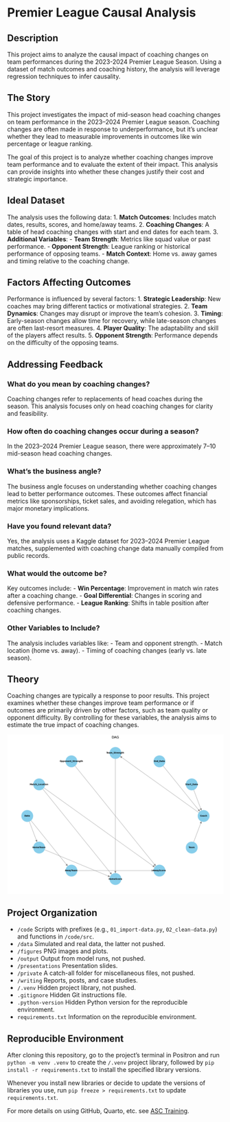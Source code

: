 # Premier League Causal Analysis


## Description

This project aims to analyze the causal impact of coaching changes on
team performances during the 2023-2024 Premier League Season. Using a
dataset of match outcomes and coaching history, the analysis will
leverage regression techniques to infer causality.

## The Story

This project investigates the impact of mid-season head coaching changes
on team performance in the 2023–2024 Premier League season. Coaching
changes are often made in response to underperformance, but it’s unclear
whether they lead to measurable improvements in outcomes like win
percentage or league ranking.

The goal of this project is to analyze whether coaching changes improve
team performance and to evaluate the extent of their impact. This
analysis can provide insights into whether these changes justify their
cost and strategic importance.

## Ideal Dataset

The analysis uses the following data: 1. **Match Outcomes**: Includes
match dates, results, scores, and home/away teams. 2. **Coaching
Changes**: A table of head coaching changes with start and end dates for
each team. 3. **Additional Variables**: - **Team Strength**: Metrics
like squad value or past performance. - **Opponent Strength**: League
ranking or historical performance of opposing teams. - **Match
Context**: Home vs. away games and timing relative to the coaching
change.

## Factors Affecting Outcomes

Performance is influenced by several factors: 1. **Strategic
Leadership**: New coaches may bring different tactics or motivational
strategies. 2. **Team Dynamics**: Changes may disrupt or improve the
team’s cohesion. 3. **Timing**: Early-season changes allow time for
recovery, while late-season changes are often last-resort measures. 4.
**Player Quality**: The adaptability and skill of the players affect
results. 5. **Opponent Strength**: Performance depends on the difficulty
of the opposing teams.

## Addressing Feedback

### What do you mean by coaching changes?

Coaching changes refer to replacements of head coaches during the
season. This analysis focuses only on head coaching changes for clarity
and feasibility.

### How often do coaching changes occur during a season?

In the 2023–2024 Premier League season, there were approximately 7–10
mid-season head coaching changes.

### What’s the business angle?

The business angle focuses on understanding whether coaching changes
lead to better performance outcomes. These outcomes affect financial
metrics like sponsorships, ticket sales, and avoiding relegation, which
has major monetary implications.

### Have you found relevant data?

Yes, the analysis uses a Kaggle dataset for 2023–2024 Premier League
matches, supplemented with coaching change data manually compiled from
public records.

### What would the outcome be?

Key outcomes include: - **Win Percentage**: Improvement in match win
rates after a coaching change. - **Goal Differential**: Changes in
scoring and defensive performance. - **League Ranking**: Shifts in table
position after coaching changes.

### Other Variables to Include?

The analysis includes variables like: - Team and opponent strength. -
Match location (home vs. away). - Timing of coaching changes (early
vs. late season).

## Theory

Coaching changes are typically a response to poor results. This project
examines whether these changes improve team performance or if outcomes
are primarily driven by other factors, such as team quality or opponent
difficulty. By controlling for these variables, the analysis aims to
estimate the true impact of coaching changes.

<img src="figures/Causal_Inference_dag.png" data-fig-align="center" />

## Project Organization

- `/code` Scripts with prefixes (e.g., `01_import-data.py`,
  `02_clean-data.py`) and functions in `/code/src`.
- `/data` Simulated and real data, the latter not pushed.
- `/figures` PNG images and plots.
- `/output` Output from model runs, not pushed.
- `/presentations` Presentation slides.
- `/private` A catch-all folder for miscellaneous files, not pushed.
- `/writing` Reports, posts, and case studies.
- `/.venv` Hidden project library, not pushed.
- `.gitignore` Hidden Git instructions file.
- `.python-version` Hidden Python version for the reproducible
  environment.
- `requirements.txt` Information on the reproducible environment.

## Reproducible Environment

After cloning this repository, go to the project’s terminal in Positron
and run `python -m venv .venv` to create the `/.venv` project library,
followed by `pip install -r requirements.txt` to install the specified
library versions.

Whenever you install new libraries or decide to update the versions of
libraries you use, run `pip freeze > requirements.txt` to update
`requirements.txt`.

For more details on using GitHub, Quarto, etc. see [ASC
Training](https://github.com/marcdotson/asc-training).
